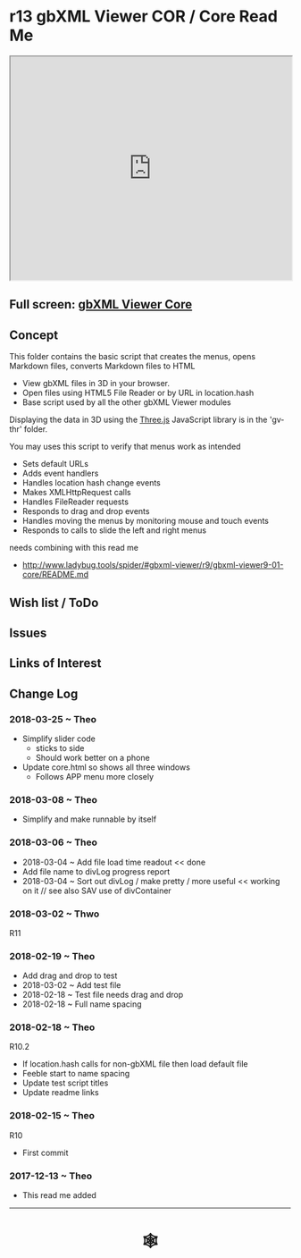 <span style=display:none; >[You are now in a GitHub source code view - click this link to view Read Me file as a web page]( http://www.ladybug.tools/spider/index.html##https://rawgit.com/ladybug-tools/spider/master/gbxml-viewer/r13/gv-cor/README.md "View file as a web page." ) </span>

# r13 gbXML Viewer COR / Core Read Me


<iframe class=iframeReadMe src=http://www.ladybug.tools/spider/gbxml-viewer/r13/gv-cor/gv-cor.html width=100% height=400px >Iframes are not displayed on github.com</iframe>


## Full screen: [gbXML Viewer Core]( http://www.ladybug.tools/spider/gbxml-viewer/r13/gv-cor/gv-cor.html )


## Concept

This folder contains the basic script that creates the menus, opens Markdown files, converts Markdown files to HTML
* View gbXML files in 3D in your browser.
* Open files using HTML5 File Reader or by URL in location.hash
* Base script used by all the other gbXML Viewer modules

Displaying the data in 3D using the [Three.js]( https://threejs.org ) JavaScript library is in the 'gv-thr' folder.

You may uses this script to verify that menus work as intended

* Sets default URLs
* Adds event handlers
* Handles location hash change events
* Makes XMLHttpRequest calls
* Handles FileReader requests
* Responds to drag and drop events
* Handles moving the menus by monitoring mouse and touch events
* Responds to calls to slide the left and right menus


needs combining with this read me

* <http://www.ladybug.tools/spider/#gbxml-viewer/r9/gbxml-viewer9-01-core/README.md>


## Wish list / ToDo


## Issues



## Links of Interest



## Change Log


### 2018-03-25 ~ Theo

* Simplify slider code
	* sticks to side
	* Should work better on a phone
* Update core.html so shows all three windows
	* Follows APP menu more closely


### 2018-03-08 ~ Theo

* Simplify and make runnable by itself

### 2018-03-06 ~ Theo

* 2018-03-04 ~ Add file load time readout << done
* Add file name to divLog progress report
* 2018-03-04 ~ Sort out divLog / make pretty / more useful << working on it // see also SAV use of divContainer

### 2018-03-02 ~ Thwo

R11

### 2018-02-19 ~ Theo

* Add drag and drop to test
* 2018-03-02 ~ Add test file
* 2018-02-18 ~ Test file needs drag and drop
* 2018-02-18 ~ Full name spacing

### 2018-02-18 ~ Theo

R10.2

* If location.hash calls for non-gbXML file then load default file
* Feeble start to name spacing
* Update test script titles
* Update readme links


### 2018-02-15 ~ Theo

R10
* First commit

### 2017-12-13 ~ Theo

* This read me added

***


# <center title="hello!" ><a href=javascript:window.scrollTo(0,0); style=text-decoration:none; > &#x1f578; </a></center>



